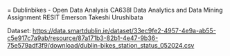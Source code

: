 = Dublinbikes - Open Data Analysis
CA638I Data Analytics and Data Mining Assignment RESIT
Emerson Takeshi Urushibata




Dataset: https://data.smartdublin.ie/dataset/33ec9fe2-4957-4e9a-ab55-c5e917c7a9ab/resource/87a171b3-82b1-4e47-9b36-75e579adf3f9/download/dublin-bikes_station_status_052024.csv
